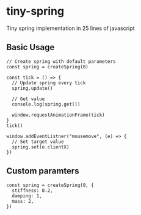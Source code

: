 # tiny-spring

Tiny spring implementation in 25 lines of javascript

## Basic Usage

```
// Create spring with default parameters
const spring = createSpring(0)

const tick = () => {
  // Update spring every tick
  spring.update()

  // Get value
  console.log(spring.get())

  window.requestAnimationFrame(tick)	
}
tick()

window.addEventListner("mousemove", (e) => {
  // Set target value
  spring.set(e.clientX)
})
```

## Custom paramters

```
const spring = createSpring(0, {
  stiffness: 0.2, 
  damping: 1, 
  mass: 2, 
})
```